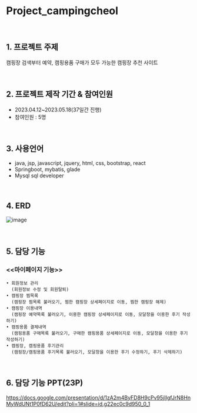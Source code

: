 # Project_campingcheol

<br/>

## 1. 프로젝트 주제
   캠핑장 검색부터 예약, 캠핑용품 구매가 모두 가능한 캠핑장 추천 사이트

<br/>

## 2. 프로젝트 제작 기간 & 참여인원
   + 2023.04.12~2023.05.18(37일간 진행)
   + 참여인원 : 5명

<br/>

## 3. 사용언어
   + java, jsp, javascript, jquery, html, css, bootstrap, react
   + Springboot, mybatis, glade
   + Mysql sql developer

<br/>
  
## 4. ERD
   ![image](https://github.com/jihujung/Project_campingcheol/assets/120322432/d53b4848-d062-476e-86b5-1415a81b859d)


<br/>

## 5. 담당 기능
   ### <<마이페이지 기능>>
    • 회원정보 관리 
      (회원정보 수정 및 회원탈퇴)
    • 캠핑장 찜목록 
      (캠핑장 찜목록 불러오기, 찜한 캠핑장 상세페이지로 이동, 찜한 캠핑장 해제)
    • 캠핑장 이용내역 
      (캠핑장 예약목록 불러오기, 이용한 캠핑장 상세페이지로 이동, 모달창을 이용한 후기 작성하기)
    • 캠핑용품 결제내역 
      (캠핑용품 구매목록 불러오기, 구매한 캠핑용품 상세페이지로 이동, 모달창을 이용한 후기 작성하기)
    • 캠핑장, 캠핑용품 후기관리 
      (캠핑장/캠핑용품 후기목록 불러오기, 모달창을 이용한 후기 수정하기, 후기 삭제하기)

<br/>

## 6. 담당 기능 PPT(23P)
   https://docs.google.com/presentation/d/1zA2m4ByFD8H9cPv95jIIgfJrN8HnMyWdUNt1P0fD62U/edit?pli=1#slide=id.g22ec0c9d950_0_1    
